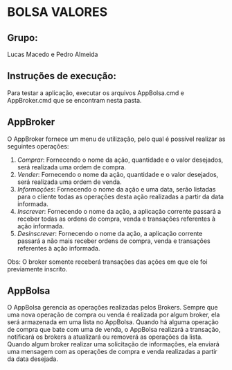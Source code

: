 
# BOLSA VALORES

## Grupo:

 Lucas Macedo e Pedro Almeida
 
## Instruções de execução:

Para testar a aplicação, executar os arquivos AppBolsa.cmd e AppBroker.cmd que se encontram nesta pasta.

## AppBroker
O AppBroker fornece um menu de utilização, pelo qual é possível realizar as seguintes operações:

 1. *Comprar*:  Fornecendo o nome da ação, quantidade e o valor desejados,
    será realizada uma ordem de compra.
 2. *Vender*:  Fornecendo o nome da ação, quantidade e o valor
   desejados, será realizada uma ordem de venda.
 3. *Informações*:  Fornecendo o nome da ação e uma data, serão listadas
   para o cliente todas as operações desta ação realizadas a partir da data informada.
 4. *Inscrever*:    Fornecendo o nome da ação, a aplicação corrente
   passará a receber todas as ordens de compra, venda e transações
   referentes à ação informada.
 5. *Desinscrever*: Fornecendo o nome da ação, a aplicação corrente
   passará a não mais receber ordens de compra, venda e transações
   referentes à ação informada.
   
Obs: O broker somente receberá transações das ações em que ele foi previamente inscrito.

## AppBolsa
O AppBolsa gerencia as operações realizadas pelos Brokers. 
Sempre que uma nova operação de compra ou venda é realizada por algum broker, ela será armazenada em uma lista no AppBolsa.
Quando há alguma operação de compra que bate com uma de venda, o AppBolsa realizará a transação, notificará os brokers a atualizará ou removerá as operações da lista.
Quando algum broker realizar uma solicitação de informações, ela enviará uma mensagem com as operações de compra e venda realizadas a partir da data desejada.
